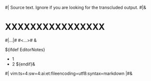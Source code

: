 #| Source text. Ignore if you are looking for the transcluded output. #|&

# XXXXXXXXXXXXXXXX


#|...|#
#<...>#
&
<!-- -->


${ifdef EditorNotes}
* 1
* 2
${endif}&

<!--
 ! Persistent comment.
 !-->

#|
vim:ts=4:sw=4:ai:et:fileencoding=utf8:syntax=markdown
|#&
